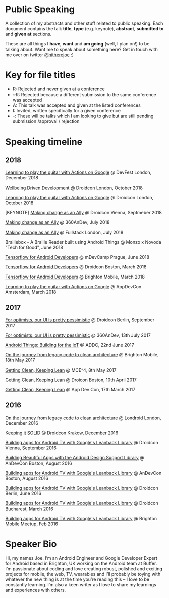# Public Speaking
A collection of my abstracts and other stuff related to public speaking. Each document contains the talk **title**, **type** (e.g. keynote), **abstract**, **submitted to** and **given at** sections.

These are all things I **have**, **want** and **am going** (well, I plan on!) to be talking about. Want me to speak about something here? Get in touch with me over on twitter [@hitherejoe](https://twitter.com/hitherejoe) :)

# Key for file titles

- R: Rejected and never given at a conference
- ~R: Rejected because a different submission to the same conference was accepted
- A: This talk was accepted and given at the listed conferences
- I: Invited, written specifically for a given conference
- -: These will be talks which I am looking to give but are still pending submission /approval / rejection

# Speaking timeline

## 2018

[Learning to play the guitar with Actions on Google](https://github.com/hitherejoe/PublicSpeaking/blob/master/%5B-%5D%20Learning%20to%20play%20the%20guitar%20with%20Actions%20on%20Google.md) @ DevFest London, December 2018

[Wellbeing Driven Development](https://github.com/hitherejoe/PublicSpeaking/blob/master/%5BA%5D%20Wellbeing%20Driven%20Development:%20Keeping%20our%20developers%20%26%20projects%20healthy.md) @ Droidcon London, October 2018

[Learning to play the guitar with Actions on Google](https://github.com/hitherejoe/PublicSpeaking/blob/master/%5B-%5D%20Learning%20to%20play%20the%20guitar%20with%20Actions%20on%20Google.md) @ Droidcon London, October 2018


[KEYNOTE] [Making change as an Ally](https://github.com/hitherejoe/PublicSpeaking/blob/master/%5B-%5D%20Making%20change%20as%20an%20Ally.md) @ Droidcon Vienna, Septmeber 2018

[Making change as an Ally](https://github.com/hitherejoe/PublicSpeaking/blob/master/%5B-%5D%20Making%20change%20as%20an%20Ally.md) @ 360AnDev, July 2018

[Making change as an Ally](https://github.com/hitherejoe/PublicSpeaking/blob/master/%5B-%5D%20Making%20change%20as%20an%20Ally.md) @ Fullstack London, July 2018

Braillebox - A Braille Reader built using Android Things @ Monzo x Novoda "Tech for Good", June 2018

[Tensorflow for Android Developers](https://github.com/hitherejoe/PublicSpeaking/blob/master/%5B-%5D%20Tensorflow%20for%20Mobile%20Developers.md) @ mDevCamp Prague, June 2018

[Tensorflow for Android Developers](https://github.com/hitherejoe/PublicSpeaking/blob/master/%5B-%5D%20Tensorflow%20for%20Mobile%20Developers.md) @ Droidcon Boston, March 2018

[Tensorflow for Android Developers](https://github.com/hitherejoe/PublicSpeaking/blob/master/%5B-%5D%20Tensorflow%20for%20Mobile%20Developers.md) @ Brighton Mobile, March 2018

[Learning to play the guitar with Actions on Google](https://github.com/hitherejoe/PublicSpeaking/blob/master/%5B-%5D%20Learning%20to%20play%20the%20guitar%20with%20Actions%20on%20Google.md) @ AppDevCon Amsterdam, March 2018

## 2017

[For optimists, our UI is pretty pessimistic](https://github.com/hitherejoe/PublicSpeaking/blob/master/%5BA%5D%20For%20optimists%2C%20our%20UI%20is%20pretty%20pessimistic.md) @ Droidcon Berlin, September 2017

[For optimists, our UI is pretty pessimistic](https://github.com/hitherejoe/PublicSpeaking/blob/master/%5BA%5D%20For%20optimists%2C%20our%20UI%20is%20pretty%20pessimistic.md) @ 360AnDev, 13th July 2017

[Android Things: Building for the IoT](https://github.com/hitherejoe/PublicSpeaking/blob/master/%5BI%5D%20Android%20Things%2C%20building%20for%20the%20IoT.md) @ ADDC, 22nd June 2017

[On the journey from legacy code to clean architecture](https://github.com/hitherejoe/PublicSpeaking/blob/master/%5BI%5D%20On%20the%20journey%20from%20legacy%20code%20to%20clean%20architecture.md) @ Brighton Mobile, 18th May 2017

[Getting Clean, Keeping Lean](https://github.com/hitherejoe/PublicSpeaking/blob/master/%5BA%5D%20Getting%20clean%2C%20keeping%20lean.md) @ MCE^4, 8th May 2017

[Getting Clean, Keeping Lean](https://github.com/hitherejoe/PublicSpeaking/blob/master/%5BA%5D%20Getting%20clean%2C%20keeping%20lean.md) @ Droicon Boston, 10th April 2017

[Getting Clean, Keeping Lean](https://github.com/hitherejoe/PublicSpeaking/blob/master/%5BA%5D%20Getting%20clean%2C%20keeping%20lean.md) @ App Dev Con, 17th March 2017

## 2016

[On the journey from legacy code to clean architecture](https://github.com/hitherejoe/PublicSpeaking/blob/master/%5BI%5D%20On%20the%20journey%20from%20legacy%20code%20to%20clean%20architecture.md) @ Londroid London, December 2016

[Keeping it SOLID](https://github.com/hitherejoe/PublicSpeaking/blob/master/%5BA%5D%20Keeping%20it%20solid.md) @ Droidcon Krakow, December 2016

[Building apps for Android TV with Google's Leanback Library](https://github.com/hitherejoe/PublicSpeaking/blob/master/%5BA%5D%20Android%20TV:%20Building%20Apps%20with%20Google%E2%80%99s%20Leanback%20Library.md) @ Droidcon Vienna, September 2016

[Building Beautiful Apps with the Android Design Support Library](https://github.com/hitherejoe/PublicSpeaking/blob/master/%5BI%5D%20Building%20Beautiful%20Apps%20with%20the%20Design%20Support%20Library.md) @ AnDevCon Boston, August 2016

[Building apps for Android TV with Google's Leanback Library](https://github.com/hitherejoe/PublicSpeaking/blob/master/%5BA%5D%20Android%20TV:%20Building%20Apps%20with%20Google%E2%80%99s%20Leanback%20Library.md) @ AnDevCon Boston, August 2016

[Building apps for Android TV with Google's Leanback Library](https://github.com/hitherejoe/PublicSpeaking/blob/master/%5BA%5D%20Android%20TV:%20Building%20Apps%20with%20Google%E2%80%99s%20Leanback%20Library.md) @ Droidcon Berlin, June 2016

[Building apps for Android TV with Google's Leanback Library](https://github.com/hitherejoe/PublicSpeaking/blob/master/%5BA%5D%20Android%20TV:%20Building%20Apps%20with%20Google%E2%80%99s%20Leanback%20Library.md) @ Droidcon Bucharest, March 2016

[Building apps for Android TV with Google's Leanback Library](https://github.com/hitherejoe/PublicSpeaking/blob/master/%5BA%5D%20Android%20TV:%20Building%20Apps%20with%20Google%E2%80%99s%20Leanback%20Library.md) @ Brighton Mobile Meetup, Feb 2016

# Speaker Bio

Hi, my names Joe. I’m an Android Engineer and Google Developer Expert for Android based in Brighton, UK working on the Android team at Buffer. I’m passionate about coding and love creating robust, polished and exciting projects for mobile, the web, TV, wearables and I’ll probably be toying with whatever the new thing is at the time you’re reading this – I love to be constantly learning. I’m also a keen writer as I love to share my learnings and experiences with others.

